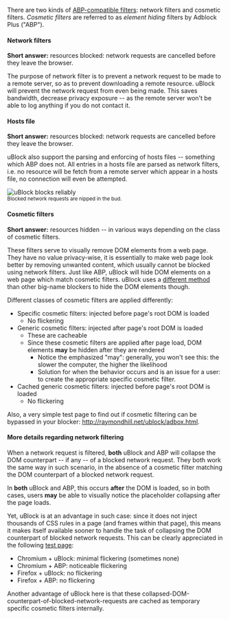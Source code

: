 There are two kinds of [ABP-compatible filters](https://adblockplus.org/en/filters): network filters and cosmetic filters. _Cosmetic filters_ are referred to as _element hiding_ filters by Adblock Plus ("ABP").

#### Network filters

**Short answer:** resources blocked: network requests are cancelled before they leave the browser.

The purpose of network filter is to prevent a network request to be made to a remote server, so as to prevent downloading a remote resource. uBlock will prevent the network request from even being made. This saves bandwidth, decrease privacy exposure -- as the remote server won't be able to log anything if you do not contact it.

#### Hosts file

**Short answer:** resources blocked: network requests are cancelled before they leave the browser.

uBlock also support the parsing and enforcing of hosts files -- something which ABP does not. All entries in a hosts file are parsed as network filters, i.e. no resource will be fetch from a remote server which appear in a hosts file, no connection will even be attempted.

![uBlock blocks reliably](https://raw.githubusercontent.com/gorhill/uBlock/master/doc/img/ublock-blocks.gif)<br><sup>Blocked network requests are nipped in the bud.</sup>

#### Cosmetic filters

**Short answer:** resources hidden -- in various ways depending on the class of cosmetic filters.

These filters serve to visually remove DOM elements from a web page. They have no value privacy-wise, it is essentially to make web page look better by removing unwanted content, which usually cannot be blocked using network filters. Just like ABP, uBlock will hide DOM elements on a web page which match cosmetic filters. uBlock uses a [different method](./Cosmetic-filtering-in-uBlock:-version-0.4.0.0-update) than other big-name blockers to hide the DOM elements though.

Different classes of cosmetic filters are applied differently:

- Specific cosmetic filters: injected before page's root DOM is loaded
    - No flickering
- Generic cosmetic filters: injected after page's root DOM is loaded
    - These are cacheable
    - Since these cosmetic filters are applied after page load, DOM elements **may** be hidden after they are rendered
        - Notice the emphasized "may": generally, you won't see this: the slower the computer, the higher the likelihood
        - Solution for when the behavior occurs and is an issue for a user: to create the appropriate specific cosmetic filter.
- Cached generic cosmetic filters: injected before page's root DOM is loaded
    - No flickering

Also, a very simple test page to find out if cosmetic filtering can be bypassed in your blocker: <http://raymondhill.net/ublock/adbox.html>.

#### More details regarding network filtering

When a network request is filtered, **both** uBlock and ABP will collapse the DOM counterpart -- if any -- of a blocked network request. They both work the same way in such scenario, in the absence of a cosmetic filter matching the DOM counterpart of a blocked network request.

In **both** uBlock and ABP, this occurs **after** the DOM is loaded, so in both cases, users **may** be able to visually notice the placeholder collapsing after the page loads.

Yet, uBlock is at an advantage in such case: since it does not inject thousands of CSS rules in a page (and frames within that page), this means it makes itself available sooner to handle the task of collapsing the DOM counterpart of blocked network requests. This can be clearly appreciated in the following [test page](http://raymondhill.net/ublock/tiles1.html):

- Chromium + uBlock: minimal flickering (sometimes none)
- Chromium + ABP: noticeable flickering
- Firefox + uBlock: no flickering
- Firefox + ABP: no flickering

Another advantage of uBlock here is that these collapsed-DOM-counterpart-of-blocked-network-requests are cached as temporary specific cosmetic filters internally.
